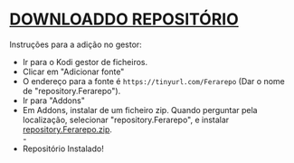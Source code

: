 # <a href="repository.Ferarepo.zip">DOWNLOADDO REPOSITÓRIO</a>

Instruções para a adição no gestor:


<p align="left">
  <ul>
    <li>Ir para o Kodi gestor de ficheiros.</li>
    <li>Clicar em "Adicionar fonte"</li>
    <li>O endereço para a fonte é <code>https://tinyurl.com/Ferarepo</code> (Dar o nome de "repository.Ferarepo").</li>
    <li>Ir para "Addons"</li>
    <li>Em Addons, instalar de um ficheiro zip. Quando perguntar pela localização, selecionar "repository.Ferarepo", e instalar <a href="repository.Ferarepo.zip">repository.Ferarepo.zip</a>.</li>
    -
    <li>Repositório Instalado!</li>
    
</ul>

                                      
                                       

</p>

